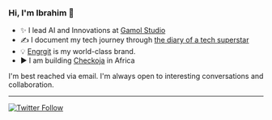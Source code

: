 ### Hi, I'm Ibrahim 👋
 
  * ✨ I lead AI and Innovations at [Gamol Studio](http://gamolstudio.com/)
  * ✍ I document my tech journey through [the diary of a tech superstar](https://ibrahimgbadegesin.blogspot.com/)
  * 💡 [Engrgit](https://www.instagram.com/engrgit/) is my world-class brand.
  * ▶️ I am building [Checkoja](https://checkoja.blogspot.com/) in Africa

    

I'm best reached via email. I'm always open to interesting conversations and collaboration.

 
---
[![Twitter Follow](https://img.shields.io/twitter/follow/Engrgit?label=Follow&style=social)](https://twitter.com/Engrgit)

